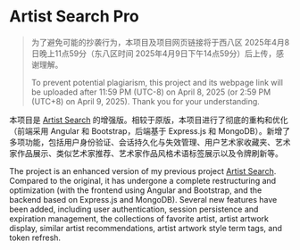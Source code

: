 # Artist Search Pro

> 为了避免可能的抄袭行为，本项目及项目网页链接将于西八区 2025年4月8日晚上11点59分（东八区时间 2025年4月9日下午14点59分）后上传，感谢理解。
>
> To prevent potential plagiarism, this project and its webpage link will be uploaded after 11:59 PM (UTC-8) on April 8, 2025 (or 2:59 PM (UTC+8) on April 9, 2025). Thank you for your understanding. 

本项目是 [Artist Search](https://github.com/zhichzhang/artist-search) 的增强版。相较于原版，本项目进行了彻底的重构和优化（前端采用 Angular 和 Bootstrap，后端基于 Express.js 和 MongoDB）。新增了多项功能，包括用户身份验证、会话持久化与失效管理、用户艺术家收藏夹、艺术家作品展示、类似艺术家推荐、艺术家作品风格术语标签展示以及令牌刷新等。 

The project is an enhanced version of my previous project [Artist Search](https://github.com/zhichzhang/artist-search). Compared to the original, it has undergone a complete restructuring and optimization (with the frontend using Angular and Bootstrap, and the backend based on Express.js and MongoDB). Several new features have been added, including user authentication, session persistence and expiration management, the collections of favorite artist, artist artwork display, similar artist recommendations, artist artwork style term tags, and token refresh.